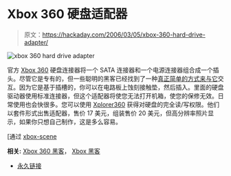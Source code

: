 # Xbox 360 硬盘适配器

> 原文：<https://hackaday.com/2006/03/05/xbox-360-hard-drive-adapter/>

![xbox 360 hard drive adapter](img/8fe5fb3c7ec1b74866009e126578d548.png)

官方 [Xbox 360](http://www.mahalo.com/Xbox_360) 硬盘连接器将一个 SATA 连接器和一个电源连接器组合成一个插头。尽管它是专有的，但一些聪明的黑客已经找到了一种[真正简单的方式来与它](http://www.360sata.com/)交互。因为它是基于插槽的，你可以在电路板上蚀刻接触垫，然后插入。里面的硬盘驱动器使用标准连接器，但这个适配器将使您无法打开机箱，使您的保修无效。日常使用也会快很多。您可以使用 [Xplorer360](http://www.360gamesaves.com/) 获得对硬盘的完全读/写权限。他们以套件形式出售适配器，售价 17 美元，组装售价 20 美元，但高分辨率照片显示，如果你只想自己制作，这是多么容易。

[通过 [xbox-scene](http://www.xbox-scene.com/xbox1data/sep/EEuEVkAAuAvYzogUgm.php)

**相关:** [Xbox 360 黑客](http://www.mahalo.com/Xbox_360_Hacks)， [Xbox 黑客](http://www.mahalo.com/Xbox_Hacks)

*   [永久链接](http://www.360sata.com/)